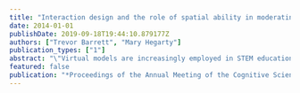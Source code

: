```yaml
---
title: "Interaction design and the role of spatial ability in moderating virtual molecule manipulation performance"
date: 2014-01-01
publishDate: 2019-09-18T19:44:10.879177Z
authors: ["Trevor Barrett", "Mary Hegarty"]
publication_types: ["1"]
abstract: "\"Virtual models are increasingly employed in STEM education to foster learning about spatial phenomena. However, the role of design and spatial ability in moderating performance are not yet well understood. We examined the effects of display fidelity (stereo vs. mono), interface location (colocated vs. displaced), and spatial ability on performance during a virtual molecule manipulation task. The results indicated a significant beneficial effect of providing stereo viewing on response time, while interface location had no effect. The effect of providing stereo on performance was moderated by spatial ability. Notably, providing stereo did not benefit higher spatial ability participants, while those with lower spatial ability uniquely benefited from using the higher fidelity stereo display.\""
featured: false
publication: "*Proceedings of the Annual Meeting of the Cognitive Science Society*"
---
```


